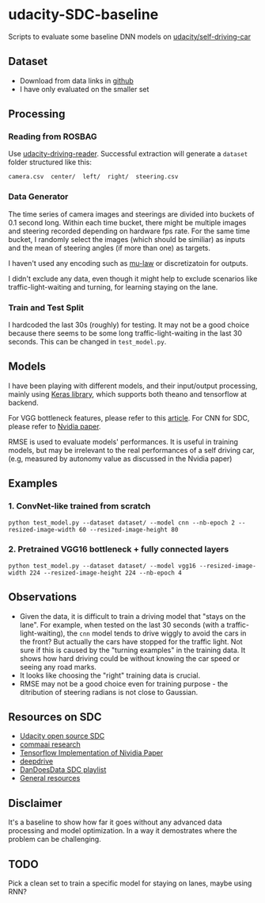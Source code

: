 # udacity-SDC-baseline

Scripts to evaluate some baseline DNN models on [udacity/self-driving-car](https://github.com/udacity/self-driving-car)

## Dataset
- Download from data links in [github](https://github.com/udacity/self-driving-car)
- I have only evaluated on the smaller set

## Processing
### Reading from ROSBAG

Use [udacity-driving-reader](https://github.com/rwightman/udacity-driving-reader/blob/master/README.md). Successful extraction will generate a `dataset` folder structured like this:
```
camera.csv  center/  left/  right/  steering.csv
```

### Data Generator

The time series of camera images and steerings are divided into buckets of 0.1 second long. Within each time
bucket, there might be multiple images and steering recorded depending on hardware fps rate. For the same time bucket, I randomly select the images (which should be similiar) as inputs and the mean of steering angles (if more than one) as targets.

I haven't used any encoding such as [mu-law](https://en.wikipedia.org/wiki/%CE%9C-law_algorithm) or discretizatoin for outputs.

I didn't exclude any data, even though it might help to exclude scenarios like traffic-light-waiting and turning, for learning staying on the lane. 


### Train and Test Split

I hardcoded the last 30s (roughly) for testing. It may not be a good choice because there seems to be some long traffic-light-waiting in the last 30 seconds. This can be changed in `test_model.py`. 

## Models

I have been playing with different models, and their input/output processing, mainly using [Keras library](https://keras.io/), which supports both theano and tensorflow at backend. 

For VGG bottleneck features, please refer to this [article](https://blog.keras.io/building-powerful-image-classification-models-using-very-little-data.html). For CNN for SDC, please refer to [Nvidia paper](https://arxiv.org/pdf/1604.07316.pdf).

RMSE is used to evaluate models' performances. It is useful in training models, but may be irrelevant to the real performances of a self driving car, (e.g, measured by autonomy value as discussed in the Nvidia paper) 

## Examples

### 1. ConvNet-like trained from scratch

```
python test_model.py --dataset dataset/ --model cnn --nb-epoch 2 --resized-image-width 60 --resized-image-height 80

```
### 2. Pretrained VGG16 bottleneck + fully connected layers

```
python test_model.py --dataset dataset/ --model vgg16 --resized-image-width 224 --resized-image-height 224 --nb-epoch 4

```

## Observations

- Given the data, it is difficult to train a driving model that "stays on the lane". For example, when tested
on the last 30 seconds (with a traffic-light-waiting), the `cnn` model tends to drive wiggly to avoid the cars in the front? But actually the cars have stopped for the traffic light. Not sure if this is caused by the "turning examples" in the training data. It shows how hard driving could be without knowing the car speed or seeing any road marks.
- It looks like choosing the "right" training data is crucial.
- RMSE may not be a good choice even for training purpose - the ditribution of steering radians is not close to Gaussian.  

## Resources on SDC
- [Udacity open source SDC](https://github.com/udacity/self-driving-car)
- [commaai research](https://github.com/commaai/research)
- [Tensorflow Implementation of Nividia Paper](https://github.com/SullyChen/Nvidia-Autopilot-TensorFlow)
- [deepdrive](http://deepdrive.io/)
- [DanDoesData SDC playlist](https://www.youtube.com/playlist?list=PLFxrZqbLojdJIMff4WzpXpk1G2pEa3jAb)
- [General resources](https://gist.github.com/bigsnarfdude/a0702a88b122be81cb1f4edb55229a7b)

## Disclaimer
It's a baseline to show how far it goes without any advanced data processing and model optimization. In a way it demostrates where the problem can be challenging. 

## TODO
Pick a clean set to train a specific model for staying on lanes, maybe using RNN?
